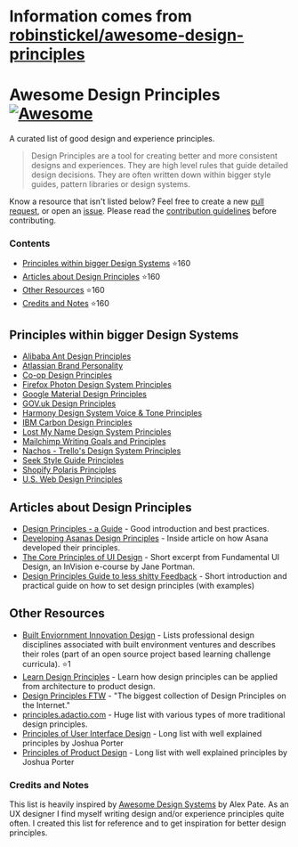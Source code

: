 # Information comes from [robinstickel/awesome-design-principles](https://github.com/robinstickel/awesome-design-principles)
# Awesome Design Principles [![Awesome](https://cdn.rawgit.com/sindresorhus/awesome/d7305f38d29fed78fa85652e3a63e154dd8e8829/media/badge.svg)](https://github.com/sindresorhus/awesome)

A curated list of good design and experience principles.

> Design Principles are a tool for creating better and more consistent designs and experiences. They are high level rules that guide detailed design decisions. They are often written down within bigger style guides, pattern libraries or design systems.

Know a resource that isn't listed below? Feel free to create a new [pull request](https://github.com/robinstickel/awesome-design-principles/pulls), or open an [issue](https://github.com/robinstickel/awesome-design-principles/issues/new). Please read the [contribution guidelines](CONTRIBUTING.md) before contributing.

### Contents
- [Principles within bigger Design Systems](https://github.com/robinstickel/awesome-design-principles#principles-within-bigger-design-systems) :star:160
- [Articles about Design Principles](https://github.com/robinstickel/awesome-design-principles#articles-about-design-principles) :star:160
- [Other Resources](https://github.com/robinstickel/awesome-design-principles#other-resources) :star:160
- [Credits and Notes](https://github.com/robinstickel/awesome-design-principles#credits-and-notes) :star:160

## Principles within bigger Design Systems

- [Alibaba Ant Design Principles](https://ant.design/docs/spec/proximity)
- [Atlassian Brand Personality](https://atlassian.design/guidelines/brand/personality)
- [Co-op Design Principles](https://coop-design-manual.herokuapp.com/principles.html)
- [Firefox Photon Design System Principles](http://design.firefox.com/photon/introduction/principles.html)
- [Google Material Design Principles](https://material.io/guidelines/#introduction-principles)
- [GOV.uk Design Principles](https://www.gov.uk/design-principles)
- [Harmony Design System Voice & Tone Principles](http://harmony.intuit.com/voice-tone/)
- [IBM Carbon Design Principles](http://carbondesignsystem.com/guidelines/principles)
- [Lost My Name Design System Principles](http://design-system.lostmy.name/design-principles)
- [Mailchimp Writing Goals and Principles](http://styleguide.mailchimp.com/writing-principles/)
- [Nachos - Trello's Design System Principles](https://design.trello.com/principles)
- [Seek Style Guide Principles](https://seek-oss.github.io/seek-style-guide/)
- [Shopify Polaris Principles](https://polaris.shopify.com/principles/principles#app)
- [U.S. Web Design Principles](https://standards.usa.gov/design-principles/)

## Articles about Design Principles

- [Design Principles - a Guide](https://www.cxpartners.co.uk/our-thinking/design-principles/) - Good introduction and best practices.
- [Developing Asanas Design Principles](https://blog.asana.com/2013/10/design-principles/) - Inside article on how Asana developed their principles.
- [The Core Principles of UI Design](https://www.invisionapp.com/blog/core-principles-of-ui-design/) - Short excerpt from Fundamental UI Design, an InVision e-course by Jane Portman.
- [Design Principles Guide to less shitty Feedback](https://medium.com/apegroup-texts/design-principles-a-guide-to-less-shitty-feedback-64e9541816c1) - Short introduction and practical guide on how to set design principles (with examples)

## Other Resources

- [Built Enviornment Innovation Design](https://github.com/BEICOOP/BEICPBLChallenge/blob/master/Phase3/Stakeholders_Roles/Designer.md) - Lists professional design disciplines associated with built environment ventures and describes their roles (part of an open source project based learning challenge curricula). :star:1
- [Learn Design Principles](http://learndesignprinciples.com/) - Learn how design principles can be applied from architecture to product design.
- [Design Principles FTW](http://www.designprinciplesftw.com/) - "The biggest collection of Design Principles on the Internet."
- [principles.adactio.com](https://principles.adactio.com/) - Huge list with various types of more traditional design principles.
- [Principles of User Interface Design](http://bokardo.com/principles-of-user-interface-design/) - Long list with well explained principles by Joshua Porter
- [Principles of Product Design](http://bokardo.com/principles-of-product-design/) - Long list with well explained principles by Joshua Porter

### Credits and Notes
This list is heavily inspired by [Awesome Design Systems](https://github.com/alexpate/awesome-design-systems) by Alex Pate. As an UX designer I find myself writing design and/or experience principles quite often. I created this list for reference and to get inspiration for better design principles.

